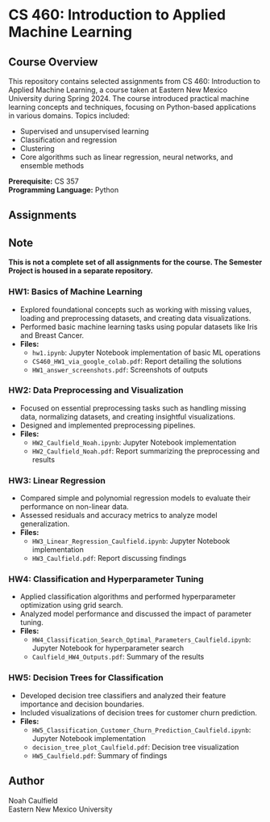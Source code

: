 # CS 460: Introduction to Applied Machine Learning

## Course Overview
This repository contains selected assignments from CS 460: Introduction to Applied Machine Learning, a course taken at Eastern New Mexico University during Spring 2024. The course introduced practical machine learning concepts and techniques, focusing on Python-based applications in various domains. Topics included:
- Supervised and unsupervised learning
- Classification and regression
- Clustering
- Core algorithms such as linear regression, neural networks, and ensemble methods

**Prerequisite:** CS 357  
**Programming Language:** Python

## Assignments

## Note
**This is not a complete set of all assignments for the course. The Semester Project is housed in a separate repository.**


### HW1: Basics of Machine Learning
- Explored foundational concepts such as working with missing values, loading and preprocessing datasets, and creating data visualizations.
- Performed basic machine learning tasks using popular datasets like Iris and Breast Cancer.
- **Files:**  
  - `hw1.ipynb`: Jupyter Notebook implementation of basic ML operations  
  - `CS460_HW1_via_google_colab.pdf`: Report detailing the solutions  
  - `HW1_answer_screenshots.pdf`: Screenshots of outputs  

### HW2: Data Preprocessing and Visualization
- Focused on essential preprocessing tasks such as handling missing data, normalizing datasets, and creating insightful visualizations.
- Designed and implemented preprocessing pipelines.
- **Files:**  
  - `HW2_Caulfield_Noah.ipynb`: Jupyter Notebook implementation  
  - `HW2_Caulfield_Noah.pdf`: Report summarizing the preprocessing and results  

### HW3: Linear Regression
- Compared simple and polynomial regression models to evaluate their performance on non-linear data.
- Assessed residuals and accuracy metrics to analyze model generalization.
- **Files:**  
  - `HW3_Linear_Regression_Caulfield.ipynb`: Jupyter Notebook implementation  
  - `HW3_Caulfield.pdf`: Report discussing findings  

### HW4: Classification and Hyperparameter Tuning
- Applied classification algorithms and performed hyperparameter optimization using grid search.
- Analyzed model performance and discussed the impact of parameter tuning.
- **Files:**  
  - `HW4_Classification_Search_Optimal_Parameters_Caulfield.ipynb`: Jupyter Notebook for hyperparameter search  
  - `Caulfield_HW4_Outputs.pdf`: Summary of the results  

### HW5: Decision Trees for Classification
- Developed decision tree classifiers and analyzed their feature importance and decision boundaries.
- Included visualizations of decision trees for customer churn prediction.
- **Files:**  
  - `HW5_Classification_Customer_Churn_Prediction_Caulfield.ipynb`: Jupyter Notebook implementation  
  - `decision_tree_plot_Caulfield.pdf`: Decision tree visualization  
  - `HW5_Caulfield.pdf`: Summary of findings  


## Author
Noah Caulfield  
Eastern New Mexico University  
